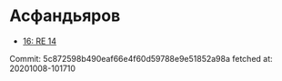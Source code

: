 # Асфандьяров
- [16: RE 14](16.md)

Commit: 5c872598b490eaf66e4f60d59788e9e51852a98a
 fetched at: 20201008-101710
